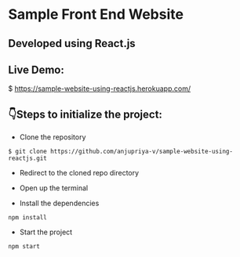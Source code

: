 # Sample Front End Website
## Developed using React.js

## Live Demo:
$ https://sample-website-using-reactjs.herokuapp.com/
## :point_down:Steps to initialize the project:

- Clone the repository
```
$ git clone https://github.com/anjupriya-v/sample-website-using-reactjs.git
```
- Redirect to the cloned repo directory

- Open up the terminal 

- Install the dependencies
```
npm install
```
- Start the project 
```
npm start
```
